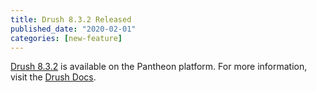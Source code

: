 ```yaml
---
title: Drush 8.3.2 Released
published_date: "2020-02-01"
categories: [new-feature]
---
```

[Drush 8.3.2](/guides/drush/drush-versions) is available on the Pantheon platform. For more information, visit the [Drush Docs](/guides/drush).
